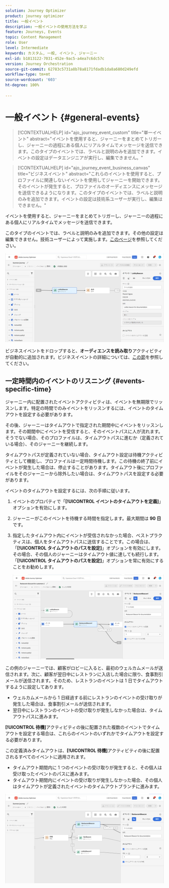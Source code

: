 ```yaml
---
solution: Journey Optimizer
product: journey optimizer
title: 一般イベント
description: 一般イベントの使用方法を学ぶ
feature: Journeys, Events
topic: Content Management
role: User
level: Intermediate
keywords: カスタム, 一般, イベント, ジャーニー
exl-id: b1813122-7031-452e-9ac5-a4ea7c6dc57c
version: Journey Orchestration
source-git-commit: 62783c5731a8b78a8171fdadb1da8a680d249efd
workflow-type: tm+mt
source-wordcount: '603'
ht-degree: 100%

---
```


# 一般イベント {#general-events}

>[!CONTEXTUALHELP]
>id="ajo_journey_event_custom"
>title="単一イベント"
>abstract="イベントを使用すると、ジャーニーをまとめてトリガーし、ジャーニーの過程にある個人にリアルタイムでメッセージを送信できます。このタイプのイベントでは、ラベルと説明のみを追加できます。イベントの設定はデータエンジニアが実行し、編集できません。"

>[!CONTEXTUALHELP]
>id="ajo_journey_event_business_canvas"
>title="ビジネスイベント"
>abstract="これらのイベントを使用すると、プロファイルに関連しないイベントを使用してジャーニーを開始できます。そのイベントが発生すると、プロファイルのオーディエンスにメッセージを送信できるようになります。このタイプのイベントでは、ラベルと説明のみを追加できます。イベントの設定は技術系ユーザーが実行し、編集はできません。"

イベントを使用すると、ジャーニーをまとめてトリガーし、ジャーニーの過程にある個人にリアルタイムでメッセージを送信できます。

このタイプのイベントでは、ラベルと説明のみを追加できます。その他の設定は編集できません。技術ユーザーによって実施します。[このページ](../event/about-events.md)を参照してください。

![](assets/general-events.png)

ビジネスイベントをドロップすると、**オーディエンスを読み取り**&#x200B;アクティビティが自動的に追加されます。ビジネスイベントの詳細については、[この節](../event/about-events.md)を参照してください。

## 一定時間内のイベントのリスニング {#events-specific-time}

ジャーニー内に配置されたイベントアクティビティは、イベントを無期限でリッスンします。特定の時間でのみイベントをリッスンするには、イベントのタイムアウトを設定する必要があります。

その後、ジャーニーはタイムアウトで指定された期間中にイベントをリッスンします。その期間中にイベントを受信すると、そのイベントパスに人が流れます。そうでない場合、そのプロファイルは、タイムアウトパスに進むか（定義されている場合）、そのジャーニーを継続します。

タイムアウトパスが定義されていない場合、タイムアウト設定は待機アクティビティとして機能し、プロファイルは一定時間待機します。この待機の終了前にイベントが発生した場合は、停止することがあります。タイムアウト後にプロファイルをそのジャーニーから除外したい場合は、タイムアウトパスを設定する必要があります。

イベントのタイムアウトを設定するには、次の手順に従います。

1. イベントのプロパティで「**[!UICONTROL イベントのタイムアウトを定義]**」オプションを有効にします。

1. ジャーニーがこのイベントを待機する時間を指定します。最大期間は **90 日**&#x200B;です。

1. 指定したタイムアウト内にイベントが受信されなかった場合、ベストプラクティスは、個人をタイムアウトパスに送信することです。この場合は、「**[!UICONTROL タイムアウトのパスを設定]**」オプションを有効にします。その場合、その個人のジャーニーはタイムアウト値に達しても続行します。「**[!UICONTROL タイムアウトのパスを設定]**」オプションを常に有効にすることをお勧めします。

   ![](assets/event-timeout.png)

この例のジャーニーでは、顧客がロビーに入ると、最初のウェルカムメールが送信されます。次に、顧客が翌日中にレストランに入店した場合に限り、食事割引メールが送信されます。そのため、レストランのイベントは 1 日でタイムアウトするように設定してあります。

* ウェルカムメールから 1 日経過する前にレストランのイベントの受け取りが発生した場合は、食事割引メールが送信されます。
* 翌日中にレストランのイベントの受け取りが発生しなかった場合は、タイムアウトパスに進みます。

**[!UICONTROL 待機]**&#x200B;アクティビティの後に配置された複数のイベントでタイムアウトを設定する場合は、これらのイベントのいずれかでタイムアウトを設定する必要があります。

この定義済みタイムアウトは、**[!UICONTROL 待機]**&#x200B;アクティビティの後に配置されるすべてのイベントに適用されます。

* タイムアウト期間内に 1 つのイベントの受け取りが発生すると、その個人は受け取ったイベントのパスに進みます。
* タイムアウト期間内にイベントの受け取りが発生しなかった場合、その個人はタイムアウトが定義されたイベントのタイムアウトブランチに進みます。

![](assets/event-timeout-group.png)

